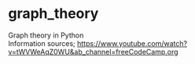 # graph_theory
Graph theory in Python<br/>
Information sources;
https://www.youtube.com/watch?v=tWVWeAqZ0WU&ab_channel=freeCodeCamp.org
